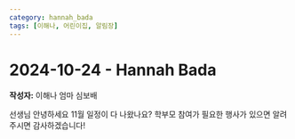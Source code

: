 ```yaml
---
category: hannah_bada
tags: [이해나, 어린이집, 알림장]
---
```


# 2024-10-24 - Hannah Bada

**작성자:** 이해나 엄마 심보배  

선생님 안녕하세요
11월 일정이 다 나왔나요?
학부모 참여가 필요한 행사가 있으면 알려주시면 감사하겠습니다!

